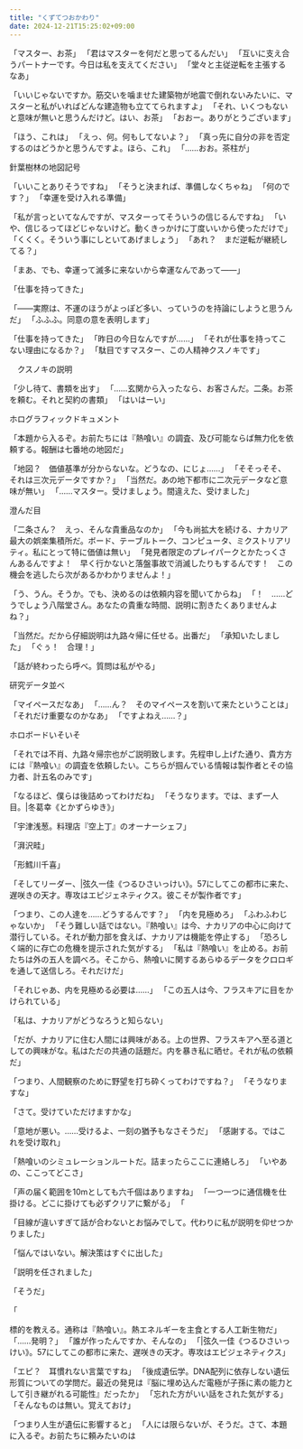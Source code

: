 ```yaml
---
title: "くずてつおかわり"
date: 2024-12-21T15:25:02+09:00
---
```

「マスター、お茶」
「君はマスターを何だと思ってるんだい」
「互いに支え合うパートナーです。今日は私を支えてください」
「堂々と主従逆転を主張するなあ」

「いいじゃないですか。筋交いを噛ませた建築物が地震で倒れないみたいに、マスターと私がいればどんな建造物も立ててられますよ」
「それ、いくつもないと意味が無いと思うんだけど。はい、お茶」
「おおー。ありがとうございます」

「ほう、これは」
「えっ、何。何もしてないよ？」
「真っ先に自分の非を否定するのはどうかと思うんですよ。ほら、これ」
「……おお。茶柱が」

針葉樹林の地図記号

「いいことありそうですね」
「そうと決まれば、準備しなくちゃね」
「何のです？」
「幸運を受け入れる準備」

「私が言っといてなんですが、マスターってそういうの信じるんですね」
「いや、信じるってほどじゃないけど。動くきっかけに丁度いいから使っただけで」
「くくく。そういう事にしといてあげましょう」
「あれ？　まだ逆転が継続してる？」

「まあ、でも、幸運って滅多に来ないから幸運なんであって――」

「仕事を持ってきた」

「――実際は、不運のほうがよっぽど多い、っていうのを持論にしようと思うんだ」
「ふふふ。同意の意を表明します」


「仕事を持ってきた」
「昨日の今日なんですが……」
「それが仕事を持ってこない理由になるか？」
「駄目ですマスター、この人精神クスノキです」

　クスノキの説明

「少し待て、書類を出す」
「……玄関から入ったなら、お客さんだ。二条。お茶を頼む。それと契約の書類」
「はいはーい」


ホログラフィックドキュメント

「本題から入るぞ。お前たちには『熱喰い』の調査、及び可能ならば無力化を依頼する。報酬は七番地の地図だ」

「地図？　価値基準が分からないな。どうなの、にじょ……」
「そそっそそ、それは三次元データですか？」
「当然だ。あの地下都市に二次元データなど意味が無い」
「……マスター。受けましょう。間違えた、受けました」

澄んだ目

「二条さん？　えっ、そんな貴重品なのか」
「今も尚拡大を続ける、ナカリア最大の娯楽集積所だ。ボード、テーブルトーク、コンピュータ、ミクストリアリティ。私にとって特に価値は無い」
「発見者限定のプレイパークとかたっくさんあるんですよ！　早く行かないと落盤事故で消滅したりもするんです！　この機会を逃したら次があるかわかりませんよ！」

「う、うん。そうか。でも、決めるのは依頼内容を聞いてからね」
「！　……どうでしょう八階堂さん。あなたの貴重な時間、説明に割きたくありませんよね？」

「当然だ。だから仔細説明は九路々帰に任せる。出番だ」
「承知いたしました」
「ぐぅ！　合理！」

「話が終わったら呼べ。質問は私がやる」

研究データ並べ

「マイペースだなあ」
「……ん？　そのマイペースを割いて来たということは」
「それだけ重要なのかなあ」
「ですよねえ……？」

ホロボードいそいそ

「それでは不肖、九路々帰宗也がご説明致します。先程申し上げた通り、貴方方には『熱喰い』の調査を依頼したい。こちらが掴んでいる情報は製作者とその協力者、計五名のみです」

「なるほど、僕らは後詰めってわけだね」
「そうなります。では、まず一人目。|冬葛幸《とかずらゆき》」

「宇津浅葱。料理店『空上丁』のオーナーシェフ」

「湃沢畦」

「形鱈川千喜」

「そしてリーダー、|弦久一佳《つるひさいっけい》。57にしてこの都市に来た、遅咲きの天才。専攻はエピジェネティクス。彼こそが製作者です」

「つまり、この人達を……どうするんです？」
「内を見極めろ」
「ふわふわじゃないか」
「そう難しい話ではない。『熱喰い』は今、ナカリアの中心に向けて潜行している。それが動力部を食えば、ナカリアは機能を停止する」
「恐ろしく端的に存亡の危機を提示された気がする」
「私は『熱喰い』を止める。お前たちは外の五人を調べろ。そこから、熱喰いに関するあらゆるデータをクロロギを通して送信しろ。それだけだ」

「それじゃあ、内を見極める必要は……」
「この五人は今、フラスキアに目をかけられている」

「私は、ナカリアがどうなろうと知らない」

「だが、ナカリアに住む人間には興味がある。上の世界、フラスキアへ至る道としての興味がな。私はただの共通の話題だ。内を暴き私に晒せ。それが私の依頼だ」

「つまり、人間観察のために野望を打ち砕くってわけですね？」
「そうなりますな」

「さて。受けていただけますかな」

「意地が悪い。……受けるよ、一刻の猶予もなさそうだ」
「感謝する。ではこれを受け取れ」

「熱喰いのシミュレーションルートだ。詰まったらここに連絡しろ」
「いやあの、ここってどこさ」

「声の届く範囲を10mとしても六千個はありますね」
「一つ一つに通信機を仕掛ける。どこに掛けても必ずクリアに繋がる」
「




「目線が違いすぎて話が合わないとお悩みでして。代わりに私が説明を仰せつかりました」

「悩んではいない。解決策はすぐに出した」

「説明を任されました」

「そうだ」

「


標的を教える。通称は『熱喰い』。熱エネルギーを主食とする人工新生物だ」
「……発明？」
「誰が作ったんですか、そんなの」
「|弦久一佳《つるひさいっけい》。57にしてこの都市に来た、遅咲きの天才。専攻はエピジェネティクス」

「エピ？　耳慣れない言葉ですね」
「後成遺伝学。DNA配列に依存しない遺伝形質についての学問だ。最近の発見は『脳に埋め込んだ電極が子孫に素の能力として引き継がれる可能性』だったか」
「忘れた方がいい話をされた気がする」
「そんなものは無い。覚えておけ」

「つまり人生が遺伝に影響すると」
「人には限らないが、そうだ。さて、本題に入るぞ。お前たちに頼みたいのは
